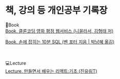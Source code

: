 # 책, 강의 등 개인공부 기록장

📕Book <br/>
<a href="https://github.com/chiWorld/movie_app_2020">Book. 클론코딩 영화 평점 웹서비스 (니꼴라서, 김형태 저)</a>

<a href="https://github.com/chiWorld/-/tree/main/SQL%20in%2010%20Minutes">Book. 손에 잡히는 10분 SQL (벤 포터 지음 | 박남혜 옮김)</a> 

<br/>
<br/>
💻Lecture <br/>
<a href="https://github.com/chiWorld/CAT_JJAL_MAKER">Lecture. 만들면서 배우는 리액트:기초 (진유림T)</a>
